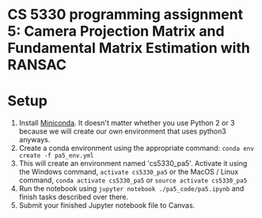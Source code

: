 # CS 5330 programming assignment 5: Camera Projection Matrix and Fundamental Matrix Estimation with RANSAC

# Setup
1. Install [Miniconda](https://conda.io/miniconda.html). It doesn't matter whether you use Python 2 or 3 because we will create our own environment that uses python3 anyways.
2. Create a conda environment using the appropriate command: `conda env create -f pa5_env.yml`
3. This will create an environment named 'cs5330_pa5'. Activate it using the Windows command, `activate cs5330_pa5` or the MacOS / Linux command, `conda activate cs5330_pa5` or `source activate cs5330_pa5`
4. Run the notebook using `jupyter notebook ./pa5_code/pa5.ipynb` and finish tasks described over there.
5. Submit your finished Jupyter notebook file to Canvas.
